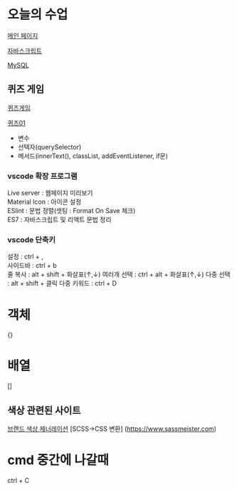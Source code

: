 # 오늘의 수업
[메인 페이지](https://hyeji1364.github.io/class2024/)          

[자바스크립트](https://hyeji1364.github.io/class2024/javascript/index.html)   

[MySQL](https://hyeji1364.github.io/class2024/mysql/index.html)

## 퀴즈 게임
[퀴즈게임](https://hyeji1364.github.io/class2024/quiz/index.html)

[퀴즈01](https://hyeji1364.github.io/class2024/quiz/quiz01.html)
- 변수
- 선택자(querySelector)
- 메서드(innerText(), classList, addEventListener, if문)


### vscode 확장 프로그램
Live server : 웹페이지 미리보기         
Material Icon : 아이콘 설정         
ESlint : 문법 정렬(셋팅 : Format On Save 체크)            
ES7 : 자바스크립트 및 리액트 문법 정리          

### vscode 단축키
설정 : ctrl + ,   
사이드바 : ctrl + b   
줄 복사 : alt + shift + 화살표(↑,↓)
여러개 선택 : ctrl + alt + 화살표(↑,↓)
다중 선택 : alt + shift + 클릭 
다중 키워드 : ctrl + D

# 객체
{}

# 배열
[]

## 색상 관련된 사이트
[브랜드 색상 제너레이션](https://huemint.com/brand-intersection/)
[SCSS->CSS 변환] (https://www.sassmeister.com)

# cmd 중간에 나갈때
ctrl + C